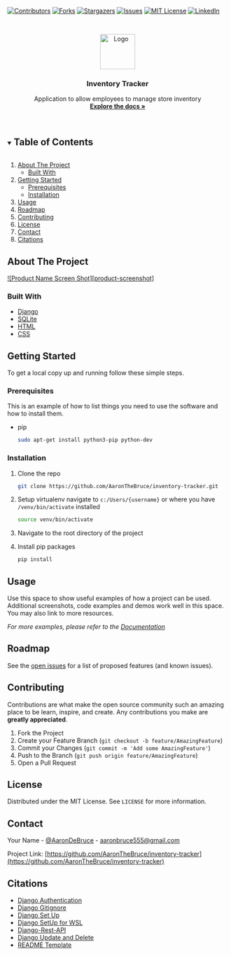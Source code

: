 <!--
*** Thanks for checking out the Best-README-Template. If you have a suggestion
*** that would make this better, please fork the repo and create a pull request
*** or simply open an issue with the tag "enhancement".
*** Thanks again! Now go create something AMAZING! :D
***
***
***
*** To avoid retyping too much info. Do a search and replace for the following:
*** AaronTheBruce, inventory-tracker, AaronDeBruce, aaronbruce555@gmail.com, Inventory Tracker, project_description
-->



<!-- PROJECT SHIELDS -->
<!--
*** I'm using markdown "reference style" links for readability.
*** Reference links are enclosed in brackets [ ] instead of parentheses ( ).
*** See the bottom of this document for the declaration of the reference variables
*** for contributors-url, forks-url, etc. This is an optional, concise syntax you may use.
*** https://www.markdownguide.org/basic-syntax/#reference-style-links
-->
[![Contributors][contributors-shield]][contributors-url]
[![Forks][forks-shield]][forks-url]
[![Stargazers][stars-shield]][stars-url]
[![Issues][issues-shield]][issues-url]
[![MIT License][license-shield]][license-url]
[![LinkedIn][linkedin-shield]][linkedin-url]



<!-- PROJECT LOGO -->
<br />
<p align="center">
  <a href="https://github.com/AaronTheBruce/inventory-tracker">
    <img src="images/logo.png" alt="Logo" width="80" height="80">
  </a>

  <h3 align="center">Inventory Tracker</h3>

  <p align="center">
    Application to allow employees to manage store inventory
    <br />
    <a href="https://github.com/AaronTheBruce/inventory-tracker"><strong>Explore the docs »</strong></a>
    <br />
    <br />
    <!-- <a href="https://github.com/AaronTheBruce/inventory-tracker">View Demo</a>
    ·
    <a href="https://github.com/AaronTheBruce/inventory-tracker/issues">Report Bug</a>
    ·
    <a href="https://github.com/AaronTheBruce/inventory-tracker/issues">Request Feature</a> -->
  </p>
</p>



<!-- TABLE OF CONTENTS -->
<details open="open">
  <summary><h2 style="display: inline-block">Table of Contents</h2></summary>
  <ol>
    <li>
      <a href="#about-the-project">About The Project</a>
      <ul>
        <li><a href="#built-with">Built With</a></li>
      </ul>
    </li>
    <li>
      <a href="#getting-started">Getting Started</a>
      <ul>
        <li><a href="#prerequisites">Prerequisites</a></li>
        <li><a href="#installation">Installation</a></li>
      </ul>
    </li>
    <li><a href="#usage">Usage</a></li>
    <li><a href="#roadmap">Roadmap</a></li>
    <li><a href="#contributing">Contributing</a></li>
    <li><a href="#license">License</a></li>
    <li><a href="#contact">Contact</a></li>
    <li><a href="#citations">Citations</a></li>
  </ol>
</details>



<!-- ABOUT THE PROJECT -->
## About The Project

[![Product Name Screen Shot][product-screenshot]](https://example.com)


### Built With

* [Django]()
* [SQLite]()
* [HTML]()
* [CSS]()



<!-- GETTING STARTED -->
## Getting Started

To get a local copy up and running follow these simple steps.

### Prerequisites

This is an example of how to list things you need to use the software and how to install them.
* pip
  ```sh
  sudo apt-get install python3-pip python-dev
  ```

### Installation

1. Clone the repo
   ```sh
   git clone https://github.com/AaronTheBruce/inventory-tracker.git
   ```
2. Setup virtualenv
    navigate to `c:/Users/{username}` or where you have `/venv/bin/activate` installed
    ```sh
    source venv/bin/activate
    ```
3. Navigate to the root directory of the project

4. Install pip packages
   ```sh
   pip install
   ```



<!-- USAGE EXAMPLES -->
## Usage

Use this space to show useful examples of how a project can be used. Additional screenshots, code examples and demos work well in this space. You may also link to more resources.

_For more examples, please refer to the [Documentation](https://example.com)_



<!-- ROADMAP -->
## Roadmap

See the [open issues](https://github.com/AaronTheBruce/inventory-tracker/issues) for a list of proposed features (and known issues).



<!-- CONTRIBUTING -->
## Contributing

Contributions are what make the open source community such an amazing place to be learn, inspire, and create. Any contributions you make are **greatly appreciated**.

1. Fork the Project
2. Create your Feature Branch (`git checkout -b feature/AmazingFeature`)
3. Commit your Changes (`git commit -m 'Add some AmazingFeature'`)
4. Push to the Branch (`git push origin feature/AmazingFeature`)
5. Open a Pull Request



<!-- LICENSE -->
## License

Distributed under the MIT License. See `LICENSE` for more information.



<!-- CONTACT -->
## Contact

Your Name - [@AaronDeBruce](https://twitter.com/AaronDeBruce) - aaronbruce555@gmail.com

Project Link: [https://github.com/AaronTheBruce/inventory-tracker](https://github.com/AaronTheBruce/inventory-tracker)



<!-- citations -->
## Citations

* [Django Authentication](https://docs.djangoproject.com/en/3.1/topics/auth/)
* [Django Gitignore](https://github.com/django/django/blob/master/.gitignore)
* [Django Set Up](https://www.techwithtim.net/tutorials/django/)
* [Django SetUp for WSL](https://www.web-devil.com/2019/05/python-django-development-on-windows-with-wsl/)
* [Django-Rest-API](https://bezkoder.com/django-rest-api/)
* [Django Update and Delete](https://projectsplaza.com/add-and-update-data-with-modelform-in-django-3/)
* [README Template](https://github.com/othneildrew/Best-README-Template/blob/master/BLANK_README.md)





<!-- MARKDOWN LINKS & IMAGES -->
<!-- https://www.markdownguide.org/basic-syntax/#reference-style-links -->
[contributors-shield]: https://img.shields.io/github/contributors/AaronTheBruce/repo.svg?style=for-the-badge
[contributors-url]: https://github.com/AaronTheBruce/repo/graphs/contributors
[forks-shield]: https://img.shields.io/github/forks/AaronTheBruce/repo.svg?style=for-the-badge
[forks-url]: https://github.com/AaronTheBruce/repo/network/members
[stars-shield]: https://img.shields.io/github/stars/AaronTheBruce/repo.svg?style=for-the-badge
[stars-url]: https://github.com/AaronTheBruce/repo/stargazers
[issues-shield]: https://img.shields.io/github/issues/AaronTheBruce/repo.svg?style=for-the-badge
[issues-url]: https://github.com/AaronTheBruce/repo/issues
[license-shield]: https://img.shields.io/github/license/AaronTheBruce/repo.svg?style=for-the-badge
[license-url]: https://github.com/AaronTheBruce/repo/blob/master/LICENSE.txt
[linkedin-shield]: https://img.shields.io/badge/-LinkedIn-black.svg?style=for-the-badge&logo=linkedin&colorB=555
[linkedin-url]: https://linkedin.com/in/AaronTheBruce
